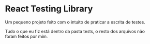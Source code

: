 # React Testing Library
Um pequeno projeto feito com o intuito de praticar a escrita de testes.

Tudo o que eu fiz está dentro da pasta tests, o resto dos arquivos não foram feitos por mim.
